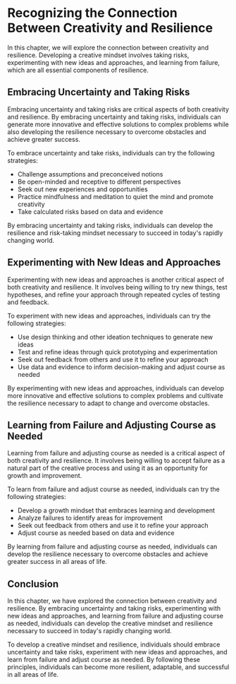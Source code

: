 Recognizing the Connection Between Creativity and Resilience
================================================================================================================

In this chapter, we will explore the connection between creativity and resilience. Developing a creative mindset involves taking risks, experimenting with new ideas and approaches, and learning from failure, which are all essential components of resilience.

Embracing Uncertainty and Taking Risks
--------------------------------------

Embracing uncertainty and taking risks are critical aspects of both creativity and resilience. By embracing uncertainty and taking risks, individuals can generate more innovative and effective solutions to complex problems while also developing the resilience necessary to overcome obstacles and achieve greater success.

To embrace uncertainty and take risks, individuals can try the following strategies:

* Challenge assumptions and preconceived notions
* Be open-minded and receptive to different perspectives
* Seek out new experiences and opportunities
* Practice mindfulness and meditation to quiet the mind and promote creativity
* Take calculated risks based on data and evidence

By embracing uncertainty and taking risks, individuals can develop the resilience and risk-taking mindset necessary to succeed in today's rapidly changing world.

Experimenting with New Ideas and Approaches
-------------------------------------------

Experimenting with new ideas and approaches is another critical aspect of both creativity and resilience. It involves being willing to try new things, test hypotheses, and refine your approach through repeated cycles of testing and feedback.

To experiment with new ideas and approaches, individuals can try the following strategies:

* Use design thinking and other ideation techniques to generate new ideas
* Test and refine ideas through quick prototyping and experimentation
* Seek out feedback from others and use it to refine your approach
* Use data and evidence to inform decision-making and adjust course as needed

By experimenting with new ideas and approaches, individuals can develop more innovative and effective solutions to complex problems and cultivate the resilience necessary to adapt to change and overcome obstacles.

Learning from Failure and Adjusting Course as Needed
----------------------------------------------------

Learning from failure and adjusting course as needed is a critical aspect of both creativity and resilience. It involves being willing to accept failure as a natural part of the creative process and using it as an opportunity for growth and improvement.

To learn from failure and adjust course as needed, individuals can try the following strategies:

* Develop a growth mindset that embraces learning and development
* Analyze failures to identify areas for improvement
* Seek out feedback from others and use it to refine your approach
* Adjust course as needed based on data and evidence

By learning from failure and adjusting course as needed, individuals can develop the resilience necessary to overcome obstacles and achieve greater success in all areas of life.

Conclusion
----------

In this chapter, we have explored the connection between creativity and resilience. By embracing uncertainty and taking risks, experimenting with new ideas and approaches, and learning from failure and adjusting course as needed, individuals can develop the creative mindset and resilience necessary to succeed in today's rapidly changing world.

To develop a creative mindset and resilience, individuals should embrace uncertainty and take risks, experiment with new ideas and approaches, and learn from failure and adjust course as needed. By following these principles, individuals can become more resilient, adaptable, and successful in all areas of life.
